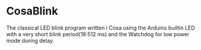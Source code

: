 CosaBlink
=========

The classical LED blink program written i Cosa using the Arduino
builtin LED with a very short blink period(16:512 ms) and the Watchdog
for low power mode during delay. 
